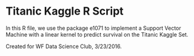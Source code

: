 # Titanic Kaggle R Script 

In this R file, we use the package e1071 to implement a Support Vector Machine with a linear kernel to predict survival on the Titanic Kaggle Set. 

Created for WF Data Science Club, 3/23/2016. 
